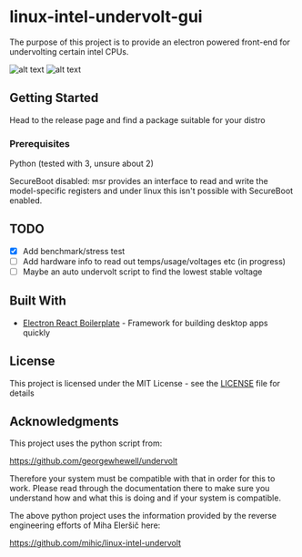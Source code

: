 # linux-intel-undervolt-gui

The purpose of this project is to provide an electron powered front-end for undervolting certain intel CPUs.

![alt text](https://i.imgur.com/5pieTha.png)
![alt text](https://i.imgur.com/LcXZTRF.png)

## Getting Started

Head to the release page and find a package suitable for your distro

### Prerequisites

Python (tested with 3, unsure about 2)

SecureBoot disabled: msr provides an interface to read and write the model-specific registers and under linux this isn't possible with SecureBoot enabled.

## TODO

- [x] Add benchmark/stress test
- [ ] Add hardware info to read out temps/usage/voltages etc (in progress)
- [ ] Maybe an auto undervolt script to find the lowest stable voltage

## Built With

* [Electron React Boilerplate](https://github.com/electron-react-boilerplate/electron-react-boilerplate) - Framework for building desktop apps quickly

## License

This project is licensed under the MIT License - see the [LICENSE](LICENSE) file for details

## Acknowledgments

This project uses the python script from:

https://github.com/georgewhewell/undervolt

Therefore your system must be compatible with that in order for this to work. Please read through the documentation there to make sure you understand how and what this is doing and if your system is compatible.

The above python project uses the information provided by the reverse engineering efforts of Miha Eleršič here:

https://github.com/mihic/linux-intel-undervolt


